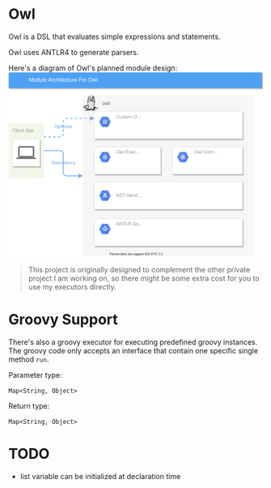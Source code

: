 # Owl

Owl is a DSL that evaluates simple expressions and statements.

Owl uses ANTLR4 to generate parsers.

Here's a diagram of Owl's planned module design:
![modules](./doc/OwlArch.svg)

> This project is originally designed to complement the other private project I am working on,
> so there might be some extra cost for you to use my executors directly.

# Groovy Support

There's also a groovy executor for executing predefined groovy instances. The groovy code only accepts an interface that
contain one specific single method `run`.

Parameter type:

```
Map<String, Object>
```

Return type:

```
Map<String, Object>
```

# TODO

- list variable can be initialized at declaration time
